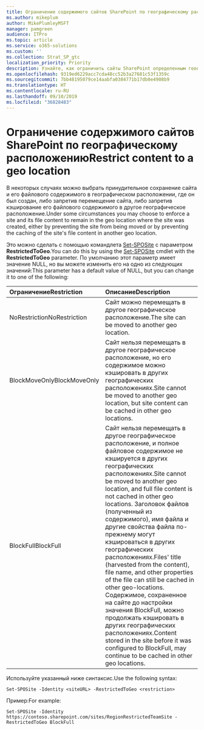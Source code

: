 ```yaml
---
title: Ограничение содержимого сайтов SharePoint по географическому расположению
ms.author: mikeplum
author: MikePlumleyMSFT
manager: pamgreen
audience: ITPro
ms.topic: article
ms.service: o365-solutions
ms.custom: ''
ms.collection: Strat_SP_gtc
localization_priority: Priority
description: Узнайте, как ограничить сайты SharePoint определенным географическим расположением в среде с поддержкой нескольких регионов.
ms.openlocfilehash: 9319ed6229acc7cda48cc52b3a27681c53f1359c
ms.sourcegitcommit: 7bb48195079ce14aabfa0384771b17db0e4908b9
ms.translationtype: HT
ms.contentlocale: ru-RU
ms.lasthandoff: 09/10/2019
ms.locfileid: "36828483"
---
```

# <a name="restrict-sharepoint-site-content-to-a-geo-location"></a><span data-ttu-id="9dd5f-103">Ограничение содержимого сайтов SharePoint по географическому расположению</span><span class="sxs-lookup"><span data-stu-id="9dd5f-103">Restrict content to a geo location</span></span>

<span data-ttu-id="9dd5f-104">В некоторых случаях можно выбрать принудительное сохранение сайта и его файлового содержимого в географическом расположении, где он был создан, либо запретив перемещение сайта, либо запретив кэширование его файлового содержимого в другое географическое расположение.</span><span class="sxs-lookup"><span data-stu-id="9dd5f-104">Under some circumstances you may choose to enforce a site and its file content to remain in the geo location where the site was created, either by preventing the site from being moved or by preventing the caching of the site's file content in another geo location.</span></span>

<span data-ttu-id="9dd5f-105">Это можно сделать с помощью командлета [Set-SPOSite](https://docs.microsoft.com/powershell/module/sharepoint-online/set-sposite) с параметром **RestrictedToGeo**.</span><span class="sxs-lookup"><span data-stu-id="9dd5f-105">You can do this by using the [Set-SPOSite](https://docs.microsoft.com/powershell/module/sharepoint-online/set-sposite) cmdlet with the **RestrictedToGeo** parameter.</span></span> <span data-ttu-id="9dd5f-106">По умолчанию этот параметр имеет значение NULL, но вы можете изменить его на одно из следующих значений:</span><span class="sxs-lookup"><span data-stu-id="9dd5f-106">This parameter has a default value of NULL, but you can change it to one of the following:</span></span>

|<span data-ttu-id="9dd5f-107">Ограничение</span><span class="sxs-lookup"><span data-stu-id="9dd5f-107">Restriction</span></span>|<span data-ttu-id="9dd5f-108">Описание</span><span class="sxs-lookup"><span data-stu-id="9dd5f-108">Description</span></span>|
|:----------|:----------|
|<span data-ttu-id="9dd5f-109">NoRestriction</span><span class="sxs-lookup"><span data-stu-id="9dd5f-109">NoRestriction</span></span>|<span data-ttu-id="9dd5f-110">Сайт можно перемещать в другое географическое расположение.</span><span class="sxs-lookup"><span data-stu-id="9dd5f-110">The site can be moved to another geo location.</span></span>|
|<span data-ttu-id="9dd5f-111">BlockMoveOnly</span><span class="sxs-lookup"><span data-stu-id="9dd5f-111">BlockMoveOnly</span></span>|<span data-ttu-id="9dd5f-112">Сайт нельзя перемещать в другое географическое расположение, но его содержимое можно кэшировать в других географических расположениях.</span><span class="sxs-lookup"><span data-stu-id="9dd5f-112">Site cannot be moved to another geo location, but site content can be cached in other geo locations.</span></span>|
|<span data-ttu-id="9dd5f-113">BlockFull</span><span class="sxs-lookup"><span data-stu-id="9dd5f-113">BlockFull</span></span>|<span data-ttu-id="9dd5f-114">Сайт нельзя перемещать в другое географическое расположение, и полное файловое содержимое не кэшируется в других географических расположениях.</span><span class="sxs-lookup"><span data-stu-id="9dd5f-114">Site cannot be moved to another geo location, and full file content is not cached in other geo locations.</span></span> <span data-ttu-id="9dd5f-115">Заголовок файлов (полученный из содержимого), имя файла и другие свойства файла по-прежнему могут кэшироваться в других географических расположениях.</span><span class="sxs-lookup"><span data-stu-id="9dd5f-115">Files' title (harvested from the content), file name, and other properties of the file can still be cached in other geo-locations.</span></span><br><span data-ttu-id="9dd5f-116">Содержимое, сохраненное на сайте до настройки значения BlockFull, можно продолжать кэшировать в других географических расположениях.</span><span class="sxs-lookup"><span data-stu-id="9dd5f-116">Content stored in the site before it was configured to BlockFull, may continue to be cached in other geo locations.</span></span>|

<span data-ttu-id="9dd5f-117">Используйте указанный ниже синтаксис.</span><span class="sxs-lookup"><span data-stu-id="9dd5f-117">Use the following syntax:</span></span>

`Set-SPOSite -Identity <siteURL> -RestrictedToGeo <restriction>`

<span data-ttu-id="9dd5f-118">Пример:</span><span class="sxs-lookup"><span data-stu-id="9dd5f-118">For example:</span></span>

`Set-SPOSite -Identity https://contoso.sharepoint.com/sites/RegionRestrictedTeamSite -RestrictedToGeo BlockFull`
